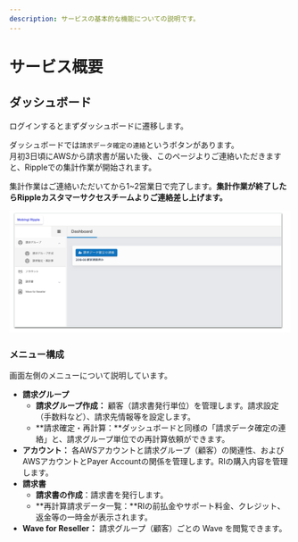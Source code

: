 ```yaml
---
description: サービスの基本的な機能についての説明です。
---
```


# サービス概要

## **ダッシュボード**  <a id="dashboard"></a>

ログインするとまずダッシュボードに遷移します。

ダッシュボードでは`請求データ確定の連絡`というボタンがあります。  
月初3日頃にAWSから請求書が届いた後、このページよりご連絡いただきますと、Rippleでの集計作業が開始されます。

集計作業はご連絡いただいてから1~2営業日で完了します。**集計作業が終了したらRippleカスタマーサクセスチームよりご連絡差し上げます。**

![](../.gitbook/assets/snip20180907_5.png)

### メニュー構成

画面左側のメニューについて説明しています。

* **請求グループ**
  * **請求グループ作成：** 顧客（請求書発行単位）を管理します。請求設定（手数料など）、請求先情報等を設定します。
  * **請求確定・再計算：**ダッシュボードと同様の「請求データ確定の連絡」と、請求グループ単位での再計算依頼ができます。
* **アカウント：** 各AWSアカウントと請求グループ（顧客）の関連性、およびAWSアカウントとPayer Accountの関係を管理します。RIの購入内容を管理します。
* **請求書**
  * **請求書の作成**：請求書を発行します。
  * **再計算請求データ一覧：**RIの前払金やサポート料金、クレジット、返金等の一時金が表示されます。
* **Wave for Reseller：** 請求グループ（顧客）ごとの Wave を閲覧できます。



